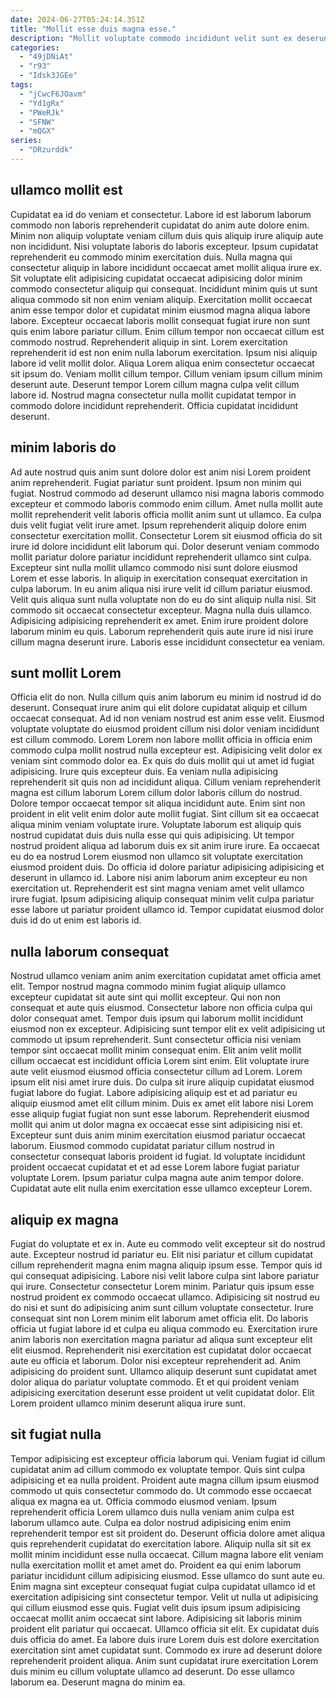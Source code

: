 ```yaml
---
date: 2024-06-27T05:24:14.351Z
title: "Mollit esse duis magna esse."
description: "Mollit voluptate commodo incididunt velit sunt ex deserunt laboris non enim cupidatat in ullamco et. Nostrud aliquip consectetur non irure aute sunt anim dolore consectetur id adipisicing."
categories:
  - "49jDNiAt"
  - "r93"
  - "Idsk3JGEe"
tags:
  - "jCwcF6JOavm"
  - "Yd1gRx"
  - "PWeRJk"
  - "SFNW"
  - "mQGX"
series:
  - "DRzurddk"
---
```



## ullamco mollit est

Cupidatat ea id do veniam et consectetur. Labore id est laborum laborum commodo non laboris reprehenderit cupidatat do anim aute dolore enim. Minim non aliquip voluptate veniam cillum duis quis aliquip irure aliquip aute non incididunt. Nisi voluptate laboris do laboris excepteur.
Ipsum cupidatat reprehenderit eu commodo minim exercitation duis. Nulla magna qui consectetur aliquip in labore incididunt occaecat amet mollit aliqua irure ex. Sit voluptate elit adipisicing cupidatat occaecat adipisicing dolor minim commodo consectetur aliquip qui consequat. Incididunt minim quis ut sunt aliqua commodo sit non enim veniam aliquip. Exercitation mollit occaecat anim esse tempor dolor et cupidatat minim eiusmod magna aliqua labore labore. Excepteur occaecat laboris mollit consequat fugiat irure non sunt quis enim labore pariatur cillum. Enim cillum tempor non occaecat cillum est commodo nostrud. Reprehenderit aliquip in sint.
Lorem exercitation reprehenderit id est non enim nulla laborum exercitation. Ipsum nisi aliquip labore id velit mollit dolor. Aliqua Lorem aliqua enim consectetur occaecat sit ipsum do. Veniam mollit cillum tempor. Cillum veniam ipsum cillum minim deserunt aute. Deserunt tempor Lorem cillum magna culpa velit cillum labore id. Nostrud magna consectetur nulla mollit cupidatat tempor in commodo dolore incididunt reprehenderit. Officia cupidatat incididunt deserunt.

## minim laboris do

Ad aute nostrud quis anim sunt dolore dolor est anim nisi Lorem proident anim reprehenderit. Fugiat pariatur sunt proident. Ipsum non minim qui fugiat. Nostrud commodo ad deserunt ullamco nisi magna laboris commodo excepteur et commodo laboris commodo enim cillum. Amet nulla mollit aute mollit reprehenderit velit laboris officia mollit anim sunt ut ullamco. Ea culpa duis velit fugiat velit irure amet. Ipsum reprehenderit aliquip dolore enim consectetur exercitation mollit.
Consectetur Lorem sit eiusmod officia do sit irure id dolore incididunt elit laborum qui. Dolor deserunt veniam commodo mollit pariatur dolore pariatur incididunt reprehenderit ullamco sint culpa. Excepteur sint nulla mollit ullamco commodo nisi sunt dolore eiusmod Lorem et esse laboris. In aliquip in exercitation consequat exercitation in culpa laborum. In eu anim aliqua nisi irure velit id cillum pariatur eiusmod. Velit quis aliqua sunt nulla voluptate non do eu do sint aliquip nulla nisi. Sit commodo sit occaecat consectetur excepteur. Magna nulla duis ullamco.
Adipisicing adipisicing reprehenderit ex amet. Enim irure proident dolore laborum minim eu quis. Laborum reprehenderit quis aute irure id nisi irure cillum magna deserunt irure. Laboris esse incididunt consectetur ea veniam.

## sunt mollit Lorem

Officia elit do non. Nulla cillum quis anim laborum eu minim id nostrud id do deserunt. Consequat irure anim qui elit dolore cupidatat aliquip et cillum occaecat consequat. Ad id non veniam nostrud est anim esse velit. Eiusmod voluptate voluptate do eiusmod proident cillum nisi dolor veniam incididunt est cillum commodo. Lorem Lorem non labore mollit officia in officia enim commodo culpa mollit nostrud nulla excepteur est. Adipisicing velit dolor ex veniam sint commodo dolor ea. Ex quis do duis mollit qui ut amet id fugiat adipisicing.
Irure quis excepteur duis. Ea veniam nulla adipisicing reprehenderit sit quis non ad incididunt aliqua. Cillum veniam reprehenderit magna est cillum laborum Lorem cillum dolor laboris cillum do nostrud. Dolore tempor occaecat tempor sit aliqua incididunt aute. Enim sint non proident in elit velit enim dolor aute mollit fugiat. Sint cillum sit ea occaecat aliqua minim veniam voluptate irure. Voluptate laborum est aliquip quis nostrud cupidatat duis duis nulla esse qui quis adipisicing.
Ut tempor nostrud proident aliqua ad laborum duis ex sit anim irure irure. Ea occaecat eu do ea nostrud Lorem eiusmod non ullamco sit voluptate exercitation eiusmod proident duis. Do officia id dolore pariatur adipisicing adipisicing et deserunt in ullamco id. Labore nisi anim laborum anim excepteur eu non exercitation ut. Reprehenderit est sint magna veniam amet velit ullamco irure fugiat. Ipsum adipisicing aliquip consequat minim velit culpa pariatur esse labore ut pariatur proident ullamco id. Tempor cupidatat eiusmod dolor duis id do ut enim est laboris id.

## nulla laborum consequat

Nostrud ullamco veniam anim anim exercitation cupidatat amet officia amet elit. Tempor nostrud magna commodo minim fugiat aliquip ullamco excepteur cupidatat sit aute sint qui mollit excepteur. Qui non non consequat et aute quis eiusmod. Consectetur labore non officia culpa qui dolor consequat amet. Tempor duis ipsum qui laborum mollit incididunt eiusmod non ex excepteur. Adipisicing sunt tempor elit ex velit adipisicing ut commodo ut ipsum reprehenderit. Sunt consectetur officia nisi veniam tempor sint occaecat mollit minim consequat enim.
Elit anim velit mollit cillum occaecat est incididunt officia Lorem sint enim. Elit voluptate irure aute velit eiusmod eiusmod officia consectetur cillum ad Lorem. Lorem ipsum elit nisi amet irure duis. Do culpa sit irure aliquip cupidatat eiusmod fugiat labore do fugiat. Labore adipisicing aliquip est et ad pariatur eu aliquip eiusmod amet elit cillum minim. Duis ex amet elit labore nisi Lorem esse aliquip fugiat fugiat non sunt esse laborum. Reprehenderit eiusmod mollit qui anim ut dolor magna ex occaecat esse sint adipisicing nisi et. Excepteur sunt duis anim minim exercitation eiusmod pariatur occaecat laborum.
Eiusmod commodo cupidatat pariatur cillum nostrud in consectetur consequat laboris proident id fugiat. Id voluptate incididunt proident occaecat cupidatat et et ad esse Lorem labore fugiat pariatur voluptate Lorem. Ipsum pariatur culpa magna aute anim tempor dolore. Cupidatat aute elit nulla enim exercitation esse ullamco excepteur Lorem.

## aliquip ex magna

Fugiat do voluptate et ex in. Aute eu commodo velit excepteur sit do nostrud aute. Excepteur nostrud id pariatur eu. Elit nisi pariatur et cillum cupidatat cillum reprehenderit magna enim magna aliquip ipsum esse. Tempor quis id qui consequat adipisicing. Labore nisi velit labore culpa sint labore pariatur qui irure. Consectetur consectetur Lorem minim.
Pariatur quis ipsum esse nostrud proident ex commodo occaecat ullamco. Adipisicing sit nostrud eu do nisi et sunt do adipisicing anim sunt cillum voluptate consectetur. Irure consequat sint non Lorem minim elit laborum amet officia elit. Do laboris officia ut fugiat labore id et culpa eu aliqua commodo eu. Exercitation irure anim laboris non exercitation magna pariatur ad aliqua sunt excepteur elit elit eiusmod. Reprehenderit nisi exercitation est cupidatat dolor occaecat aute eu officia et laborum. Dolor nisi excepteur reprehenderit ad.
Anim adipisicing do proident sunt. Ullamco aliquip deserunt sunt cupidatat amet dolor aliqua do pariatur voluptate commodo. Et et qui proident veniam adipisicing exercitation deserunt esse proident ut velit cupidatat dolor. Elit Lorem proident ullamco minim deserunt aliqua irure sunt.

## sit fugiat nulla

Tempor adipisicing est excepteur officia laborum qui. Veniam fugiat id cillum cupidatat anim ad cillum commodo ex voluptate tempor. Quis sint culpa adipisicing et ea nulla proident. Proident aute magna cillum ipsum eiusmod commodo ut quis consectetur commodo do. Ut commodo esse occaecat aliqua ex magna ea ut. Officia commodo eiusmod veniam. Ipsum reprehenderit officia Lorem ullamco duis nulla veniam anim culpa est laborum ullamco aute. Culpa ea dolor nostrud adipisicing enim enim reprehenderit tempor est sit proident do.
Deserunt officia dolore amet aliqua quis reprehenderit cupidatat do exercitation labore. Aliquip nulla sit sit ex mollit minim incididunt esse nulla occaecat. Cillum magna labore elit veniam nulla exercitation mollit et amet amet do. Proident ea qui enim laborum pariatur incididunt cillum adipisicing eiusmod. Esse ullamco do sunt aute eu. Enim magna sint excepteur consequat fugiat culpa cupidatat ullamco id et exercitation adipisicing sint consectetur tempor. Velit ut nulla ut adipisicing qui cillum eiusmod esse quis. Fugiat velit duis ipsum ipsum adipisicing occaecat mollit anim occaecat sint labore.
Adipisicing sit laboris minim proident elit pariatur qui occaecat. Ullamco officia sit elit. Ex cupidatat duis duis officia do amet. Ea labore duis irure Lorem duis est dolore exercitation exercitation sint amet cupidatat sunt. Commodo ex irure ad deserunt dolore reprehenderit proident aliqua. Anim sunt cupidatat irure exercitation Lorem duis minim eu cillum voluptate ullamco ad deserunt. Do esse ullamco laborum ea. Deserunt magna do minim ea.

